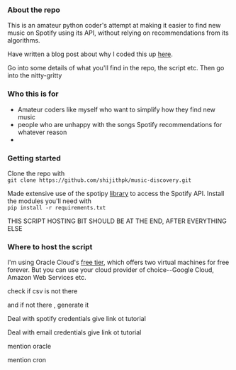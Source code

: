 
### About the repo

This is an amateur python coder's attempt at making it easier to find new music on Spotify using its API, without relying on recommendations from its algorithms. 

Have written a blog post about why I coded this up [here](http://shijith.com).

Go into some details of what you'll find in the repo, the script etc. Then go into the nitty-gritty

### Who this is for
* Amateur coders like myself who want to simplify how they find new music
* people who are unhappy with the songs Spotify recommendations for whatever reason
* 

### Getting started
Clone the repo with  
`git clone https://github.com/shijithpk/music-discovery.git`

Made extensive use of the spotipy [library](https://spotipy.readthedocs.io) to access the Spotify API. Install the modules you'll need with  
`pip install -r requirements.txt` 

THIS SCRIPT HOSTING BIT SHOULD BE AT THE END, AFTER EVERYTHING ELSE
### Where to host the script
I'm using Oracle Cloud's [free tier](https://www.oracle.com/in/cloud/free/), which offers two virtual machines for free forever. But you can use your cloud provider of choice--Google Cloud, Amazon Web Services etc.





check if csv is not there 

and if not there , generate it

Deal with spotify credentials
give link ot tutorial

Deal with email credentials
give link ot tutorial

mention oracle 

mention cron



